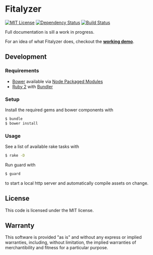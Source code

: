 # Fitalyzer

[![MIT License](https://img.shields.io/badge/license-MIT-red.svg?style=flat)](./LICENSE.txt)
[![Dependency Status](https://img.shields.io/gemnasium/razor-x/fitalyzer.svg?style=flat)](https://gemnasium.com/razor-x/fitalyzer)
[![Build Status](https://img.shields.io/travis/razor-x/fitalyzer/production.svg?style=flat)](https://travis-ci.org/razor-x/fitalyzer)

Full documentation is sill a work in progress.

For an idea of what Fitalyzer does, checkout the
[**working demo**](http://io.evansosenko.com/fitalyzer/?firebase=scipy-data-fitting).

## Development

### Requirements

- [Bower](http://bower.io/) available via
  [Node Packaged Modules](https://npmjs.org/)
- [Ruby 2](https://www.ruby-lang.org/)
  with [Bundler](http://bundler.io/)

### Setup

Install the required gems and bower components with

````bash
$ bundle
$ bower install
````

### Usage

See a list of available rake tasks with

````bash
$ rake -D
````

Run guard with

````bash
$ guard
````

to start a local http server and automatically compile assets on change.

## License

This code is licensed under the MIT license.

## Warranty

This software is provided "as is" and without any express or
implied warranties, including, without limitation, the implied
warranties of merchantibility and fitness for a particular
purpose.
